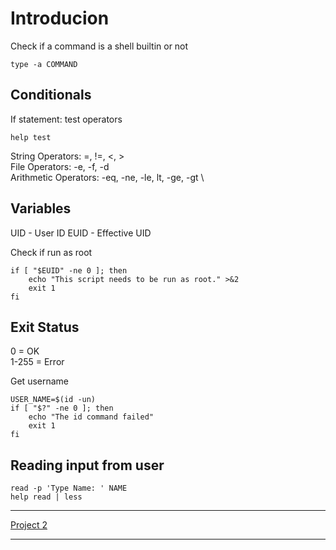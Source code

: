 # Introducion

Check if a command is a shell builtin or not
```
type -a COMMAND
```

## Conditionals

If statement: test operators

```
help test
```

String Operators: =, !=, <, > \
File Operators: -e, -f, -d \
Arithmetic Operators: -eq, -ne, -le, lt, -ge, -gt \

## Variables

UID - User ID
EUID - Effective UID

Check if run as root
```
if [ "$EUID" -ne 0 ]; then
    echo "This script needs to be run as root." >&2
    exit 1
fi
```

## Exit Status

0 = OK \
1-255 = Error

Get username

```
USER_NAME=$(id -un)
if [ "$?" -ne 0 ]; then
    echo "The id command failed"
    exit 1
fi
```

## Reading input from user

```
read -p 'Type Name: ' NAME
help read | less
```
---

[Project 2](../projects/add-local-user.sh)

---
